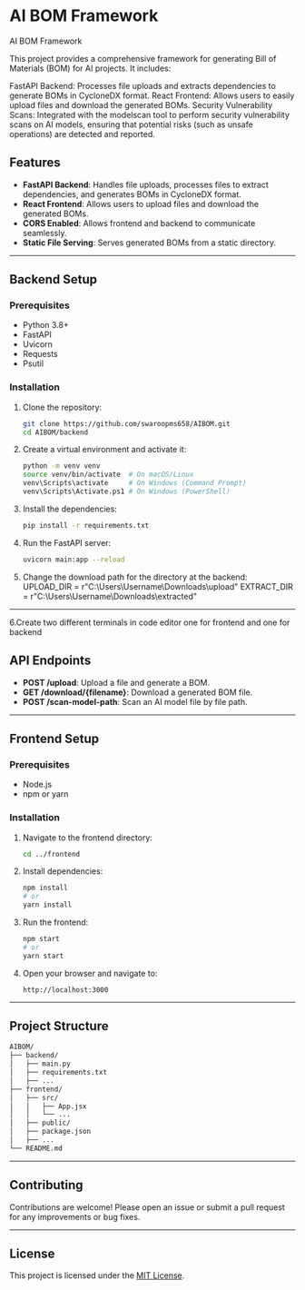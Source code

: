 # AI BOM Framework

AI BOM Framework

This project provides a comprehensive framework for generating Bill of Materials (BOM) for AI projects. It includes:

FastAPI Backend:
Processes file uploads and extracts dependencies to generate BOMs in CycloneDX format.
React Frontend:
Allows users to easily upload files and download the generated BOMs.
Security Vulnerability Scans:
Integrated with the modelscan tool to perform security vulnerability scans on AI models, ensuring that potential risks (such as unsafe operations) are detected and reported.

## Features

- **FastAPI Backend**: Handles file uploads, processes files to extract dependencies, and generates BOMs in CycloneDX format.
- **React Frontend**: Allows users to upload files and download the generated BOMs.
- **CORS Enabled**: Allows frontend and backend to communicate seamlessly.
- **Static File Serving**: Serves generated BOMs from a static directory.

---

## Backend Setup

### Prerequisites

- Python 3.8+
- FastAPI
- Uvicorn
- Requests
- Psutil

### Installation

1. Clone the repository:
   ```bash
   git clone https://github.com/swaroopms658/AIBOM.git
   cd AIBOM/backend
   ```

2. Create a virtual environment and activate it:
   ```bash
   python -m venv venv
   source venv/bin/activate  # On macOS/Linux
   venv\Scripts\activate     # On Windows (Command Prompt)
   venv\Scripts\Activate.ps1 # On Windows (PowerShell)
   ```

3. Install the dependencies:
   ```bash
   pip install -r requirements.txt
   ```

4. Run the FastAPI server:
   ```bash
   uvicorn main:app --reload
   ```
5. Change the download path for the directory at the backend:
UPLOAD_DIR = r"C:\Users\Username\Downloads\upload"
EXTRACT_DIR = r"C:\Users\Username\Downloads\extracted"
---
6.Create two different terminals in code editor one for frontend and one for backend

## API Endpoints

- **POST /upload**: Upload a file and generate a BOM.
- **GET /download/{filename}**: Download a generated BOM file.
- **POST /scan-model-path**: Scan an AI model file by file path.

---

## Frontend Setup

### Prerequisites

- Node.js
- npm or yarn

### Installation

1. Navigate to the frontend directory:
   ```bash
   cd ../frontend
   ```

2. Install dependencies:
   ```bash
   npm install
   # or
   yarn install
   ```

3. Run the frontend:
   ```bash
   npm start
   # or
   yarn start
   ```

4. Open your browser and navigate to:
   ```
   http://localhost:3000
   ```

---

## Project Structure

```md
AIBOM/
├── backend/
│   ├── main.py
│   ├── requirements.txt
│   ├── ...
├── frontend/
│   ├── src/
│   │   ├── App.jsx
│   │   └── ...
│   ├── public/
│   ├── package.json
│   ├── ...
└── README.md
```

---

## Contributing

Contributions are welcome! Please open an issue or submit a pull request for any improvements or bug fixes.

---

## License

This project is licensed under the [MIT License](LICENSE).

